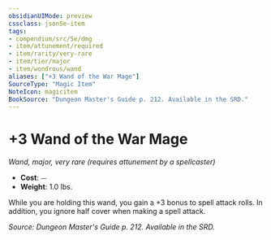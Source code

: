 ```yaml
---
obsidianUIMode: preview
cssclass: json5e-item
tags:
- compendium/src/5e/dmg
- item/attunement/required
- item/rarity/very-rare
- item/tier/major
- item/wondrous/wand
aliases: ["+3 Wand of the War Mage"]
SourceType: "Magic Item"
NoteIcon: magicitem
BookSource: "Dungeon Master's Guide p. 212. Available in the SRD."
---
```

# +3 Wand of the War Mage
*Wand, major, very rare (requires attunement by a spellcaster)*  

- **Cost**: ⏤
- **Weight**: 1.0 lbs.

While you are holding this wand, you gain a +3 bonus to spell attack rolls. In addition, you ignore half cover when making a spell attack.

*Source: Dungeon Master's Guide p. 212. Available in the SRD.*